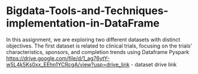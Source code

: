 # Bigdata-Tools-and-Techniques-implementation-in-DataFrame
In this assignment, we are exploring two different datasets with distinct objectives. The first dataset is related to clinical trials, focusing on the trials' characteristics, sponsors, and completion trends using Dataframe Pyspark
https://drive.google.com/file/d/1_ag76vtY-w5L4k5Ks0xx_EEhn1YCRcgA/view?usp=drive_link - dataset drive link
